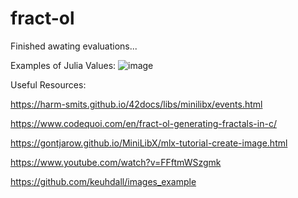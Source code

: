 # fract-ol

Finished awating evaluations...

Examples of Julia Values:
![image](https://user-images.githubusercontent.com/101047194/185368030-fbc94406-3180-4d1f-b6f4-4ad8c9375577.png)

Useful Resources:

https://harm-smits.github.io/42docs/libs/minilibx/events.html

https://www.codequoi.com/en/fract-ol-generating-fractals-in-c/

https://gontjarow.github.io/MiniLibX/mlx-tutorial-create-image.html

https://www.youtube.com/watch?v=FFftmWSzgmk

https://github.com/keuhdall/images_example
